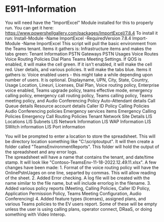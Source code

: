 # E911-Information
You will need have the "ImportExcel" Module installed for this to properly run. 
You can get it here:
https://www.powershellgallery.com/packages/ImportExcel/7.8.4
To install it run: 
Install-Module -Name ImportExcel -RequiredVersion 7.8.4
Import-Module -Name ImportExcel
This script will pull the basic environment from the Teams tenant. Items it gathers is:
Infrastructure items and makes the tabs green:
    Tenant Information
    PSTN Gateways
    PSTN Usages
    Voice Routes
    Voice Routing Policies
    Dial Plans
    Teams Meeting Settings.  If QOS is enabled, it will make the cell green.  If it isn't enabled, it will make the cell red. 
User details, and various policies.  It will make the tabs blue.  Items it gathers is:
    Voice enabled users - this might take a while depending upon number of users.  It is optional.
        Displayname, UPN, City, State, Country, Usage Location, Lineuri, Licenses, Dial Plan, Voice routing policy, Enterprise voice enabled,
        Teams upgrade policy, teams effective mode, emergency calling policy, emergency call routing policy, 
        Teams calling policy, Teams meeting policy, and Audio Conferencing Policy
    Auto-Attendant details
    Call Queue details
    Resource account details
    Caller ID Policy
    Calling Policies
    Audio Conferencing policies
Emergency services items
    Emergency Calling Policies
    Emergency Call Routing Policies
    Tenant Network Site Details
    LIS Locations
    LIS Subnets
    LIS Network Information
    LIS WAP Information
    LIS SWitch information
    LIS Port information

You will be prompted to enter a location to store the spreadsheet. This will be directory location something like "C:\scriptoutput".  It will then create a folder
called "TeamsEnvironmentReports".  This folder will hold the output of the spreadsheet and any error logs.  
The spreadsheet will have a name that contains the tenant, and date/time stamp.  It will look like "Contoso-TeamsEnv-11-18-2022.12.49.11.xlsx".
A few changes have been made:
    1. Format of the voice routing policy will have the OnlinePstnUages on one line, separted by commas.  This will allow reading of the sheet. 
    2. Added Error checking.  A log file will be created with the name similar to the file name, but will include errorlog in the filename.
    3. Added various policy reports (Meeting, Calling Policies, Caller ID Policy, Application Permission Policy, Teams Meeting Configuration, Audio Conferencing)
    4. Added feature types (licenses), assigned plans, and various Teams policies to the EV users report.  Some of these will be empty unless the user is using 
    calling plans, operator connect, DRaaS, or doing something with Video Interop.  
